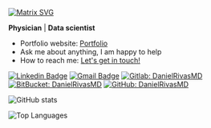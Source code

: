 [![Matrix SVG](https://raw.githubusercontent.com/rodrigograca31/rodrigograca31/master/matrix.svg)](https://www.youtube.com/watch?v=SDkAGkd4NLc) 

**Physician** | **Data scientist**

- Portfolio website: [Portfolio](https://DanielRivasMD.github.io/)
- Ask me about anything, I am happy to help
- How to reach me: [Let's get in touch!][linkedin]

[![Linkedin Badge](https://img.shields.io/badge/-DanielRivasMD-blue?style=flat-square&logo=Linkedin&logoColor=white&link=https://www.linkedin.com/in/daniel-rivas-b6306917b//)](https://www.linkedin.com/in/daniel-rivas-b6306917b//)
[![Gmail Badge](https://img.shields.io/badge/-danielrivasmd@gmail.com-c14438?style=flat-square&logo=Gmail&logoColor=white&link=mailto:danielrivasmd@gmail.com)](mailto:danielrivasmd@gmail.com) 
[![Gitlab: DanielRivasMD](https://img.shields.io/badge/-Gitlab-gray?style=flat-square&logo=gitlab&logoColor=white&link=https://gitlab.com/DanielRivasMD)](https://gitlab.com/DanielRivasMD)
[![BitBucket: DanielRivasMD](https://img.shields.io/badge/-BitBucket-gray?style=flat-square&log=bitbucket&logoColor=white&link=https://bitbucket.org/danielrivasmd)](https://bitbucket.org/danielrivasmd)
[![GitHub: DanielRivasMD](https://img.shields.io/github/followers/DanielRivasMD?label=follow&style=social)](https://github.com/DanielRivasMD)

![GitHub stats](https://github-readme-stats.vercel.app/api?username=DanielRivasMD&show_icons=true&count_private=true&theme=transparent) 

![Top Languages](https://github-readme-stats.vercel.app/api/top-langs/?username=DanielRivasMD&show_icons=true&count_private=true&theme=transparent)


<!--[website]: -->
[linkedin]: https://www.linkedin.com/in/daniel-rivas-b6306917b/

